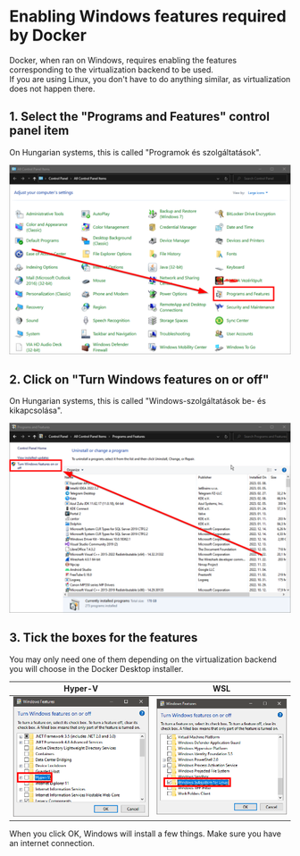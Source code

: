 # Enabling Windows features required by Docker

Docker, when ran on Windows, requires enabling the features corresponding to the virtualization backend to be used.  
If you are using Linux, you don't have to do anything similar, as virtualization does not happen there.

## 1. Select the "Programs and Features" control panel item

On Hungarian systems, this is called "Programok és szolgáltatások".

![Location of the "Programs and Features" item on the Control Panel](../../../assets/images/windows_cpanel_pnf.png)

## 2. Click on "Turn Windows features on or off"

On Hungarian systems, this is called "Windows-szolgáltatások be- és kikapcsolása".

![Location of the "Turn Windows features on or off" link](../../../assets/images/windows-cpanel-open-features.png)

## 3. Tick the boxes for the features

You may only need one of them depending on the virtualization backend you will choose in the Docker Desktop installer.

|Hyper-V|WSL|
|---|---|
|![Hyper-V in the Features selection window](../../../assets/images/windows-features-hyperv.png)|![WSL in the Features selection window](../../../assets/images/windows-features-wsl.png)|

When you click OK, Windows will install a few things. Make sure you have an internet connection.
